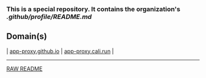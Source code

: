 
### This is a special repository. It contains the organization's _.github/profile/README.md_ 

Domain(s)
-
| <a href="https://app-proxy.github.io/.github/" target="_blank">app-proxy.github.io</a> | <a href="https://app-proxy.cali.run/" target="_blank">app-proxy.cali.run</a> |

---
<a href="https://app-proxy.cali.run/README.md">RAW README</a>
